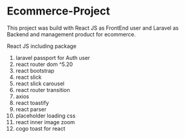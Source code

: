 # Ecommerce-Project
This project was build with React JS as FrontEnd user and Laravel as Backend and management product for ecommerce.

React JS including package
1. laravel passport for Auth user 
2. react router dom ^5.20
3. react bootstrap
4. react slick
5. react slick carousel
6. react router transition
7. axios
8. react toastify
9. react parser
10. placeholder loading css
11. react inner image zoom
12. cogo toast for react
